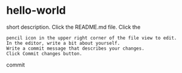 # hello-world
short description.
Click the README.md file.
Click the

    pencil icon in the upper right corner of the file view to edit.
    In the editor, write a bit about yourself.
    Write a commit message that describes your changes.
    Click Commit changes button.

commit
